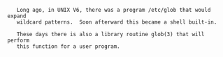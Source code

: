        Long ago, in UNIX V6, there was a program /etc/glob that would expand
       wildcard patterns.  Soon afterward this became a shell built-in.

       These days there is also a library routine glob(3) that will perform
       this function for a user program.
